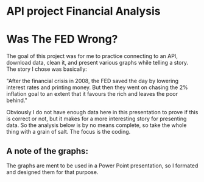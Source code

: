 # API project Financial Analysis
# Was The FED Wrong?

The goal of this project was for me to practice connecting to an API, download data, clean it, and present various graphs while telling a story. The story I chose was basically:

"After the financial crisis in 2008, the FED saved the day by lowering interest rates and printing money. But then they went on chasing the 2% inflation goal to an extent that it favours the rich and leaves the poor behind." 

Obviously I do not have enough data here in this presentation to prove if this is correct or not, but it makes for a more interesting story for presenting data. So the analysis below is by no means complete, so take the whole thing with a grain of salt. The focus is the coding.

## A note of the graphs:
The graphs are ment to be used in a Power Point presentation, so I formated and designed them for that purpose.
